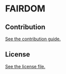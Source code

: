 # FAIRDOM


## Contribution

[See the contribution guide.](./CONTRIBUTING.md)

## License

[See the license file.](./LICENSE.md)


